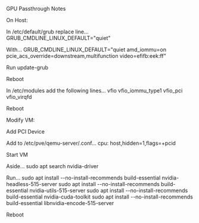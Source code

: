 GPU Passthrough Notes

On Host:

In /etc/default/grub replace line...
    GRUB_CMDLINE_LINUX_DEFAULT="quiet"

With...
    GRUB_CMDLINE_LINUX_DEFAULT="quiet amd_iommu=on pcie_acs_override=downstream,multifunction video=efifb:eek:ff"

Run update-grub

Reboot

In /etc/modules add the following lines...
    vfio
    vfio_iommu_type1
    vfio_pci
    vfio_virqfd

Reboot

Modify VM:

Add PCI Device

Add to /etc/pve/qemu-server/<ID>.conf...
    cpu: host,hidden=1,flags=+pcid

Start VM

Aside...
    sudo apt search nvidia-driver

Run...
    sudo apt install --no-install-recommends build-essential nvidia-headless-515-server
    sudo apt install --no-install-recommends build-essential nvidia-utils-515-server
    sudo apt install --no-install-recommends build-essential nvidia-cuda-toolkit
    sudo apt install --no-install-recommends build-essential libnvidia-encode-515-server

Reboot
